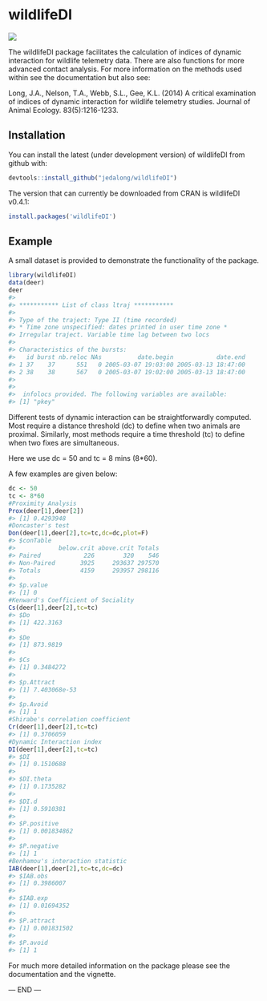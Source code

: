 
<!-- README.md is generated from README.Rmd. Please edit that file -->

# wildlifeDI

[![](https://cranlogs.r-pkg.org/badges/wildlifeDI)](https://cran.r-project.org/package=wildlifeDI)

The wildlifeDI package facilitates the calculation of indices of dynamic
interaction for wildlife telemetry data. There are also functions for
more advanced contact analysis. For more information on the methods used
within see the documentation but also see:

Long, J.A., Nelson, T.A., Webb, S.L., Gee, K.L. (2014) A critical
examination of indices of dynamic interaction for wildlife telemetry
studies. Journal of Animal Ecology. 83(5):1216-1233.

## Installation

You can install the latest (under development version) of wildlifeDI
from github with:

``` r
devtools::install_github("jedalong/wildlifeDI")
```

The version that can currently be downloaded from CRAN is wildlifeDI
v0.4.1:

``` r
install.packages('wildlifeDI')
```

## Example

A small dataset is provided to demonstrate the functionality of the
package.

``` r
library(wildlifeDI)
data(deer)
deer
#> 
#> *********** List of class ltraj ***********
#> 
#> Type of the traject: Type II (time recorded)
#> * Time zone unspecified: dates printed in user time zone *
#> Irregular traject. Variable time lag between two locs
#> 
#> Characteristics of the bursts:
#>   id burst nb.reloc NAs          date.begin            date.end
#> 1 37    37      551   0 2005-03-07 19:03:00 2005-03-13 18:47:00
#> 2 38    38      567   0 2005-03-07 19:02:00 2005-03-13 18:47:00
#> 
#> 
#>  infolocs provided. The following variables are available:
#> [1] "pkey"
```

Different tests of dynamic interaction can be straightforwardly
computed. Most require a distance threshold (dc) to define when two
animals are proximal. Similarly, most methods require a time threshold
(tc) to define when two fixes are simultaneous.

Here we use dc = 50 and tc = 8 mins (8\*60).

A few examples are given below:

``` r
dc <- 50
tc <- 8*60
#Proximity Analysis
Prox(deer[1],deer[2])
#> [1] 0.4293948
#Doncaster's test
Don(deer[1],deer[2],tc=tc,dc=dc,plot=F)
#> $conTable
#>            below.crit above.crit Totals
#> Paired            226        320    546
#> Non-Paired       3925     293637 297570
#> Totals           4159     293957 298116
#> 
#> $p.value
#> [1] 0
#Kenward's Coefficient of Sociality
Cs(deer[1],deer[2],tc=tc)
#> $Do
#> [1] 422.3163
#> 
#> $De
#> [1] 873.9819
#> 
#> $Cs
#> [1] 0.3484272
#> 
#> $p.Attract
#> [1] 7.403068e-53
#> 
#> $p.Avoid
#> [1] 1
#Shirabe's correlation coefficient
Cr(deer[1],deer[2],tc=tc)
#> [1] 0.3706059
#Dynamic Interaction index
DI(deer[1],deer[2],tc=tc)
#> $DI
#> [1] 0.1510688
#> 
#> $DI.theta
#> [1] 0.1735282
#> 
#> $DI.d
#> [1] 0.5910381
#> 
#> $P.positive
#> [1] 0.001834862
#> 
#> $P.negative
#> [1] 1
#Benhamou's interaction statistic
IAB(deer[1],deer[2],tc=tc,dc=dc)
#> $IAB.obs
#> [1] 0.3986007
#> 
#> $IAB.exp
#> [1] 0.01694352
#> 
#> $P.attract
#> [1] 0.001831502
#> 
#> $P.avoid
#> [1] 1
```

For much more detailed information on the package please see the
documentation and the vignette.

— END —
